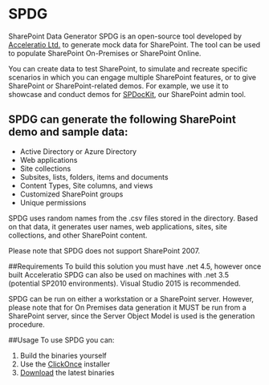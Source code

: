 # SPDG
SharePoint Data Generator
SPDG is an open-source tool developed by [Acceleratio Ltd.](https://acceleratio.net/) to generate mock data for SharePoint. The tool can be used to populate SharePoint On-Premises or SharePoint Online. 

You can create data to test SharePoint, to simulate and recreate specific scenarios in which you can engage multiple SharePoint features, or to give SharePoint or SharePoint-related demos. For example, we use it to showcase and conduct demos for [SPDocKit](https://www.spdockit.com/), our SharePoint admin tool.

## SPDG can generate the following SharePoint demo and sample data: 
* Active Directory or Azure Directory 
* Web applications
* Site collections
* Subsites, lists, folders, items and documents 
* Content Types, Site columns, and views
* Customized SharePoint groups
* Unique permissions 

SPDG uses random names from the .csv files stored in the directory. Based on that data, it generates user names, web applications, sites, site collections, and other SharePoint content. 

Please note that SPDG does not support SharePoint 2007. 

##Requirements
To build this solution you must have .net 4.5, however once built Acceleratio SPDG can also be used on machines with .net 3.5 (potential SP2010 environments). Visual Studio 2015 is recommended.

SPDG can be run on either a workstation or a SharePoint server. However, please note that for On Premises data generation it MUST be run from a SharePoint server, since the Server Object Model is used is the generation procedure. 

##Usage
To use SPDG you can:
1) Build the binaries yourself
2) Use the [ClickOnce](https://github.com/Acceleratio/SPDG/raw/master/releases/ClickOnce/setup.exe) installer
3) [Download](https://github.com/Acceleratio/SPDG/raw/master/releases/binaries/SPDG.zip) the latest binaries


